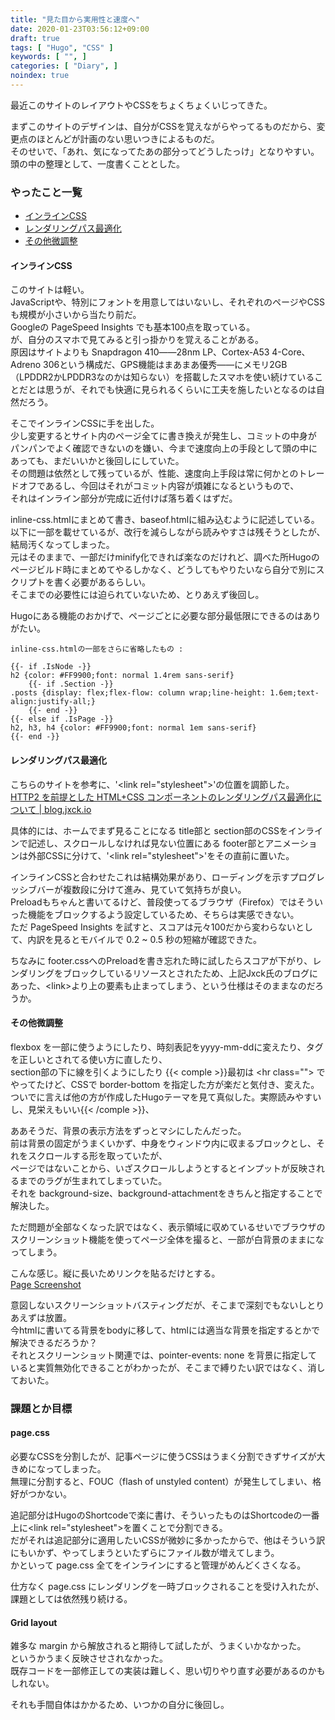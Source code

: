 ```yaml
---
title: "見た目から実用性と速度へ"
date: 2020-01-23T03:56:12+09:00
draft: true
tags: [ "Hugo", "CSS" ]
keywords: [ "", ]
categories: [ "Diary", ]
noindex: true
---
```


最近このサイトのレイアウトやCSSをちょくちょくいじってきた。  


まずこのサイトのデザインは、自分がCSSを覚えながらやってるものだから、変更点のほとんどが計画のない思いつきによるものだ。  
そのせいで、「あれ、気になってたあの部分ってどうしたっけ」となりやすい。  
頭の中の整理として、一度書くこととした。  

### やったこと一覧
 * [インラインCSS](#インラインcss)
 * [レンダリングパス最適化](#レンダリングパス最適化)
 * [その他微調整](#その他微調整)

#### インラインCSS
このサイトは軽い。  
JavaScriptや、特別にフォントを用意してはいないし、それぞれのページやCSSも規模が小さいから当たり前だ。  
Googleの PageSpeed Insights でも基本100点を取っている。  
が、自分のスマホで見てみると引っ掛かりを覚えることがある。  
原因はサイトよりも Snapdragon 410――28nm LP、Cortex-A53 4-Core、Adreno 306という構成だ、GPS機能はまあまあ優秀――にメモリ2GB（LPDDR2かLPDDR3なのかは知らない）を搭載したスマホを使い続けていることだとは思うが、それでも快適に見られるくらいに工夫を施したいとなるのは自然だろう。  

そこでインラインCSSに手を出した。  
少し変更するとサイト内のページ全てに書き換えが発生し、コミットの中身がパンパンでよく確認できないのを嫌い、今まで速度向上の手段として頭の中にあっても、まだいいかと後回しにしていた。  
その問題は依然として残っているが、性能、速度向上手段は常に何かとのトレードオフであるし、今回はそれがコミット内容が煩雑になるというもので、  
それはインライン部分が完成に近付けば落ち着くはずだ。  


inline-css.htmlにまとめて書き、baseof.htmlに組み込むように記述している。  
以下に一部を載せているが、改行を減らしながら読みやすさは残そうとしたが、結局汚くなってしまった。  
元はそのままで、一部だけminify化できれば楽なのだけれど、調べた所Hugoのページビルド時にまとめてやるしかなく、どうしてもやりたいなら自分で別にスクリプトを書く必要があるらしい。  
そこまでの必要性には迫られていないため、とりあえず後回し。  

Hugoにある機能のおかげで、ページごとに必要な部分最低限にできるのはありがたい。  

<pre><code>inline-css.htmlの一部をさらに省略したもの :

{{- if .IsNode -}}
h2 {color: #FF9900;font: normal 1.4rem sans-serif}
	{{- if .Section -}}
.posts {display: flex;flex-flow: column wrap;line-height: 1.6em;text-align:justify-all;}
	{{- end -}}
{{- else if .IsPage -}}
h2, h3, h4 {color: #FF9900;font: normal 1em sans-serif}
{{- end -}}
</code></pre>

#### レンダリングパス最適化
こちらのサイトを参考に、'\<link rel="stylesheet"\>'の位置を調節した。  
[HTTP2 を前提とした HTML+CSS コンポーネントのレンダリングパス最適化について | blog.jxck.io](https://blog.jxck.io/entries/2016-02-15/loading-css-over-http2.html)  

具体的には、ホームでまず見ることになる title部と section部のCSSをインラインで記述し、スクロールしなければ見ない位置にある footer部とアニメーションは外部CSSに分けて、'\<link rel="stylesheet"\>'をその直前に置いた。  

インラインCSSと合わせたこれは結構効果があり、ローディングを示すプログレッシブバーが複数段に分けて進み、見ていて気持ちが良い。  
Preloadもちゃんと書いてるけど、普段使ってるブラウザ（Firefox）ではそういった機能をブロックするよう設定しているため、そちらは実感できない。  
ただ PageSpeed Insights を試すと、スコアは元々100だから変わらないとして、内訳を見るとモバイルで 0.2 ~ 0.5 秒の短縮が確認できた。  

ちなみに footer.cssへのPreloadを書き忘れた時に試したらスコアが下がり、レンダリングをブロックしているリソースとされたため、上記Jxck氏のブログにあった、\<link\>より上の要素も止まってしまう、という仕様はそのままなのだろうか。  

#### その他微調整
flexbox を一部に使うようにしたり、時刻表記をyyyy-mm-ddに変えたり、タグを正しいとされてる使い方に直したり、  
section部の下に線を引くようにしたり {{< comple >}}最初は \<hr class=""\> でやってたけど、CSSで border-bottom を指定した方が楽だと気付き、変えた。ついでに言えば他の方が作成したHugoテーマを見て真似した。実際読みやすいし、見栄えもいい{{< /comple >}}、  

ああそうだ、背景の表示方法をずっとマシにしたんだった。  
前は背景の固定がうまくいかず、中身をウィンドウ内に収まるブロックとし、それをスクロールする形を取っていたが、  
ページではないことから、いざスクロールしようとするとインプットが反映されるまでのラグが生まれてしまっていた。  
それを background-size、background-attachmentをきちんと指定することで解決した。  

ただ問題が全部なくなった訳ではなく、表示領域に収めているせいでブラウザのスクリーンショット機能を使ってページ全体を撮ると、一部が白背景のままになってしまう。  

こんな感じ。縦に長いためリンクを貼るだけとする。  
[Page Screenshot](/image/2020/01/23/page-screenshot.webp)  

意図しないスクリーンショットバスティングだが、そこまで深刻でもないしとりあえずは放置。  
今htmlに書いてる背景をbodyに移して、htmlには適当な背景を指定するとかで解決できるだろうか？  
それとスクリーンショット関連では、pointer-events: none を背景に指定していると実質無効化できることがわかったが、そこまで縛りたい訳ではなく、消しておいた。  

### 課題とか目標
#### page.css
必要なCSSを分割したが、記事ページに使うCSSはうまく分割できずサイズが大きめになってしまった。  
無理に分割すると、FOUC（flash of unstyled content）が発生してしまい、格好がつかない。  

追記部分はHugoのShortcodeで楽に書け、そういったものはShortcodeの一番上に\<link rel="stylesheet"\>を置くことで分割できる。  
だがそれは追記部分に適用したいCSSが微妙に多かったからで、他はそういう訳にもいかず、やってしまうといたずらにファイル数が増えてしまう。  
かといって page.css 全てをインラインにすると管理がめんどくさくなる。  

仕方なく page.css にレンダリングを一時ブロックされることを受け入れたが、課題としては依然残り続ける。  

#### Grid layout
雑多な margin から解放されると期待して試したが、うまくいかなかった。  
というかうまく反映させされなかった。  
既存コードを一部修正しての実装は難しく、思い切りやり直す必要があるのかもしれない。  

それも手間自体はかかるため、いつかの自分に後回し。  


